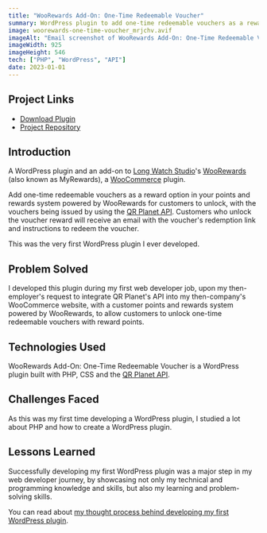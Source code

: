 ```yaml
---
title: "WooRewards Add-On: One-Time Redeemable Voucher"
summary: WordPress plugin to add one-time redeemable vouchers as a reward option to WooRewards, the WooCommerce plugin.
image: woorewards-one-time-voucher_mrjchv.avif
imageAlt: "Email screenshot of WooRewards Add-On: One-Time Redeemable Voucher"
imageWidth: 925
imageHeight: 546
tech: ["PHP", "WordPress", "API"]
date: 2023-01-01
---
```


## Project Links
- [Download Plugin](https://github.com/helenclx/woorewards-addon-one-time-voucher/releases)
- [Project Repository](https://github.com/helenclx/woorewards-addon-one-time-voucher)

## Introduction

A WordPress plugin and an add-on to [Long Watch Studio](https://plugins.longwatchstudio.com/)'s [WooRewards](https://plugins.longwatchstudio.com/product/woorewards/) (also known as MyRewards), a [WooCommerce](https://woocommerce.com/) plugin.

Add one-time redeemable vouchers as a reward option in your points and rewards system powered by WooRewards for customers to unlock, with the vouchers being issued by using the [QR Planet API](https://qrplanet.com/qr-code-api). Customers who unlock the voucher reward will receive an email with the voucher's redemption link and instructions to redeem the voucher.

This was the very first WordPress plugin I ever developed.

## Problem Solved

I developed this plugin during my first web developer job, upon my then-employer's request to integrate QR Planet's API into my then-company's WooCommerce website, with a customer points and rewards system powered by WooRewards, to allow customers to unlock one-time redeemable vouchers with reward points.

## Technologies Used

WooRewards Add-On: One-Time Redeemable Voucher is a WordPress plugin built with PHP, CSS and the [QR Planet API](https://qrplanet.com/qr-code-api).

## Challenges Faced

As this was my first time developing a WordPress plugin, I studied a lot about PHP and how to create a WordPress plugin.

## Lessons Learned

Successfully developing my first WordPress plugin was a major step in my web developer journey, by showcasing not only my technical and programming knowledge and skills, but also my learning and problem-solving skills.

You can read about [my thought process behind developing my first WordPress plugin](../blog/posts/2025-01-03-my-first-wordpress-plugin.md).